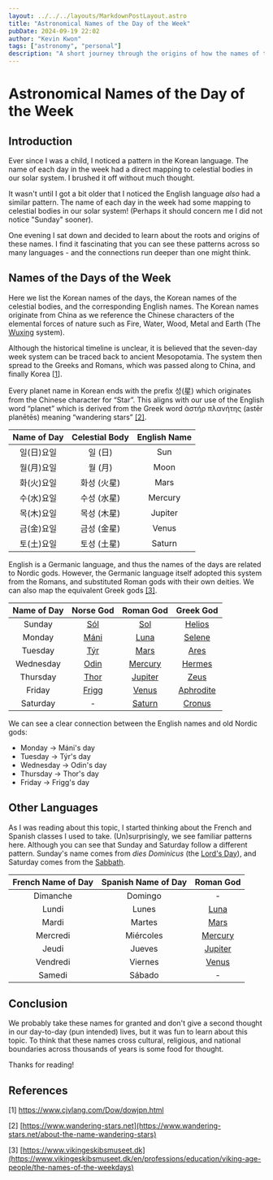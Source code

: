 ```yaml
---
layout: ../../../layouts/MarkdownPostLayout.astro
title: "Astronomical Names of the Day of the Week"
pubDate: 2024-09-19 22:02
author: "Kevin Kwon"
tags: ["astronomy", "personal"]
description: "A short journey through the origins of how the names of the days of the week came to be."
---
```


# Astronomical Names of the Day of the Week

## Introduction

Ever since I was a child, I noticed a pattern in the Korean language. The name of each day in the week had a direct mapping to
celestial bodies in our solar system. I brushed it off without much thought.

It wasn't until I got a bit older that I noticed the English language _also_ had a similar pattern. The name of each day in the week had some
mapping to celestial bodies in our solar system! (Perhaps it should concern me I did not notice "Sunday" sooner).

One evening I sat down and decided to learn about the roots and origins of these names. I find it fascinating that you can see these patterns across so many languages - and the connections run deeper than one might think.

## Names of the Days of the Week

Here we list the Korean names of the days, the Korean names of the celestial bodies, and the corresponding English names. The Korean names originate from China as we reference the Chinese characters of the elemental forces of nature such as Fire, Water, Wood, Metal and Earth (The [Wuxing](<https://en.wikipedia.org/wiki/Wuxing_(Chinese_philosophy)>) system).

Although the historical timeline is unclear, it is believed that the seven-day week system can be traced back to ancient Mesopotamia. The system then spread to the Greeks and Romans, which was passed along to China, and finally Korea [[1](#references)].

Every planet name in Korean ends with the prefix 성(星) which originates from the Chinese character for “Star”. This aligns with our use of the English word “planet” which is derived from the Greek word ἀστήρ πλανήτης (astēr planētēs) meaning “wandering stars” [[2]](#references).

| Name of Day | Celestial Body | English Name |
| :---------: | :------------: | :----------: |
| 일(日)요일  |    일 (日)     |     Sun      |
| 월(月)요일  |    월 (月)     |     Moon     |
| 화(火)요일  |  화성 (火星)   |     Mars     |
| 수(水)요일  |  수성 (水星)   |   Mercury    |
| 목(木)요일  |  목성 (木星)   |   Jupiter    |
| 금(金)요일  |  금성 (金星)   |    Venus     |
| 토(土)요일  |  토성 (土星)   |    Saturn    |

English is a Germanic language, and thus the names of the days are related to Nordic gods. However, the Germanic language itself adopted this system from the Romans, and substituted Roman gods with their own deities. We can also map the equivalent Greek gods [[3]](#references).

| Name of Day |                       Norse God                       |                    Roman God                     |                      Greek God                       |
| :---------: | :---------------------------------------------------: | :----------------------------------------------: | :--------------------------------------------------: |
|   Sunday    |  [<ins>Sól</ins>](https://en.wikipedia.org/wiki/Sól)  |     [Sol](https://en.wikipedia.org/wiki/Sol)     |    [Helios](https://en.wikipedia.org/wiki/Helios)    |
|   Monday    | [<ins>Máni</ins>](https://en.wikipedia.org/wiki/Máni) |    [Luna](https://en.wikipedia.org/wiki/Luna)    |    [Selene](https://en.wikipedia.org/wiki/Selene)    |
|   Tuesday   |       [Týr](https://en.wikipedia.org/wiki/Týr)        |    [Mars](https://en.wikipedia.org/wiki/Mars)    |      [Ares](https://en.wikipedia.org/wiki/Ares)      |
|  Wednesday  |      [Odin](https://en.wikipedia.org/wiki/Odin)       | [Mercury](https://en.wikipedia.org/wiki/Mercury) |    [Hermes](https://en.wikipedia.org/wiki/Hermes)    |
|  Thursday   |      [Thor](https://en.wikipedia.org/wiki/Thor)       | [Jupiter](https://en.wikipedia.org/wiki/Jupiter) |      [Zeus](https://en.wikipedia.org/wiki/Zeus)      |
|   Friday    |     [Frigg](https://en.wikipedia.org/wiki/Frigg)      |   [Venus](https://en.wikipedia.org/wiki/Venus)   | [Aphrodite](https://en.wikipedia.org/wiki/Aphrodite) |
|  Saturday   |                           -                           |  [Saturn](https://en.wikipedia.org/wiki/Saturn)  |    [Cronus](https://en.wikipedia.org/wiki/Cronus)    |

We can see a clear connection between the English names and old Nordic gods:

- Monday -> Máni's day
- Tuesday -> Týr's day
- Wednesday -> Odin's day
- Thursday -> Thor's day
- Friday -> Frigg's day

## Other Languages

As I was reading about this topic, I started thinking about the French and Spanish classes I used to take. (Un)surprisingly, we see familiar patterns here. Although you can see that Sunday and Saturday follow a different pattern. Sunday's name comes from _dies Dominicus_ (the [Lord's Day](https://en.wikipedia.org/wiki/Lord%27s_Day)), and Saturday comes from the [Sabbath](https://en.wikipedia.org/wiki/Sabbath).

| French Name of Day | Spanish Name of Day |                    Roman God                     |
| :----------------: | :-----------------: | :----------------------------------------------: |
|      Dimanche      |       Domingo       |                        -                         |
|       Lundi        |        Lunes        |    [Luna](https://en.wikipedia.org/wiki/Luna)    |
|       Mardi        |       Martes        |    [Mars](https://en.wikipedia.org/wiki/Mars)    |
|      Mercredi      |      Miércoles      | [Mercury](https://en.wikipedia.org/wiki/Mercury) |
|       Jeudi        |       Jueves        | [Jupiter](https://en.wikipedia.org/wiki/Jupiter) |
|      Vendredi      |       Viernes       |   [Venus](https://en.wikipedia.org/wiki/Venus)   |
|       Samedi       |       Sábado        |                        -                         |

## Conclusion

We probably take these names for granted and don't give a second thought in our day-to-day (pun intended) lives, but it was fun to learn about this topic. To think that these names cross cultural, religious, and national boundaries across thousands of years is some food for thought.

Thanks for reading!

## References

[1] https://www.cjvlang.com/Dow/dowjpn.html

[2] [https://www.wandering-stars.net](https://www.wandering-stars.net/about-the-name-wandering-stars)

[3] [https://www.vikingeskibsmuseet.dk](https://www.vikingeskibsmuseet.dk/en/professions/education/viking-age-people/the-names-of-the-weekdays)
